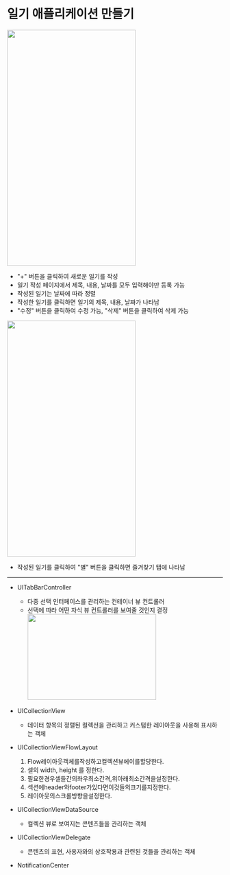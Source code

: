 일기 애플리케이션 만들기
===========
<img src="https://user-images.githubusercontent.com/55949986/204124754-16cba7c3-1cb4-4362-a5e0-83ba917508db.gif" width="300" height="550"/>

* "+" 버튼을 클릭하여 새로운 일기를 작성
* 일기 작성 페이지에서 제목, 내용, 날짜를 모두 입력해야만 등록 가능
* 작성된 일기는 날짜에 따라 정렬
* 작성한 일기를 클릭하면 일기의 제목, 내용, 날짜가 나타남
* "수정" 버튼을 클릭하여 수정 가능, "삭제" 버튼을 클릭하여 삭제 가능

<img src="https://user-images.githubusercontent.com/55949986/204124759-f1f25cea-3f4d-476c-b800-4d2ba7df7d24.gif" width="300" height="550"/>

* 작성된 일기를 클릭하여 "별" 버튼을 클릭하면 즐겨찾기 탭에 나타남
---------------------------------------

* UITabBarController
  * 다중 선택 인터페이스를 관리하는 컨테이너 뷰 컨트롤러
  * 선택에 따라 어떤 자식 뷰 컨트롤러를 보여줄 것인지 결정
  <img src="https://user-images.githubusercontent.com/55949986/204254608-393be101-80f6-452e-97ef-285718f0c8bd.png" width="300" height="200"/> <br>

* UICollectionView
  * 데이터 항목의 정렬된 컬렉션을 관리하고 커스텀한 레이아웃을 사용해 표시하는 객체
* UICollectionViewFlowLayout
  1. Flow레이아웃객체를작성하고컬렉션뷰에이를할당한다.
  2. 셀의 width, height 를 정한다.
  3. 필요한경우셀들간의좌우최소간격,위아래최소간격을설정한다.
  4. 섹션에header와footer가있다면이것들의크기를지정한다.
  5. 레이아웃의스크롤방향을설정한다.
* UICollectionViewDataSource
  * 컬렉션 뷰로 보여지는 콘텐츠들을 관리하는 객체
* UICollectionViewDelegate
  * 콘텐츠의 표현, 사용자와의 상호작용과 관련된 것들을 관리하는 객체
  
* NotificationCenter
